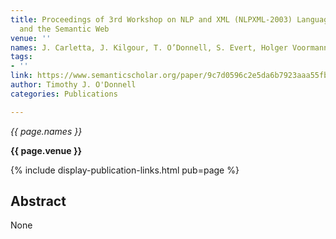 ```yaml
---
title: Proceedings of 3rd Workshop on NLP and XML (NLPXML-2003) Language Technology
  and the Semantic Web
venue: ''
names: J. Carletta, J. Kilgour, T. O’Donnell, S. Evert, Holger Voormann
tags:
- ''
link: https://www.semanticscholar.org/paper/9c7d0596c2e5da6b7923aaa55fb3ddab6324b9c4
author: Timothy J. O'Donnell
categories: Publications

---
```


*{{ page.names }}*

**{{ page.venue }}**

{% include display-publication-links.html pub=page %}

## Abstract

None